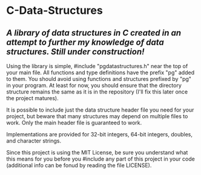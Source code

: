 C-Data-Structures
=================

<h2><i>A library of data structures in C created in an attempt to further my knowledge of data structures. Still under construction!</i></h2>

Using the library is simple, #include "pgdatastructures.h" near the top of your main file. All functions and type definitions have the prefix "pg" added to them. You should avoid using functions and structures prefixed by "pg" in your program. At least for now, you should ensure that the directory structure remains the same as it is in the repository (I'll fix this later once the project matures).

It is possible to include just the data structure header file you need for your project, but beware that many structures may depend on multiple files to work. Only the main header file is guaranteed to work.

Implementations are provided for 32-bit integers, 64-bit integers, doubles, and character strings.

Since this project is using the MIT License, be sure you understand what this means for you before you #include any part of this project in your code (additional info can be fonud by reading the file LICENSE).
